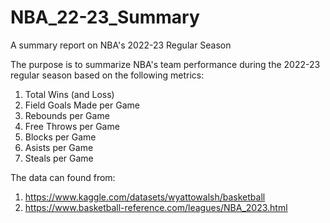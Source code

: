 # NBA_22-23_Summary
A summary report on NBA's 2022-23 Regular Season

The purpose is to summarize NBA's team performance during the 2022-23 regular season based on the following metrics:
  1. Total Wins (and Loss)
  2. Field Goals Made per Game
  3. Rebounds per Game
  4. Free Throws per Game
  5. Blocks per Game
  6. Asists per Game
  7. Steals per Game

The data can found from:
  1. https://www.kaggle.com/datasets/wyattowalsh/basketball 
  2. https://www.basketball-reference.com/leagues/NBA_2023.html

